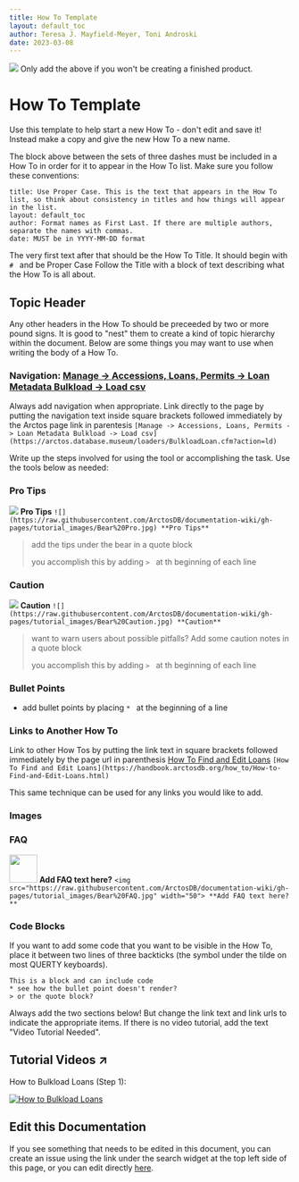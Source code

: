 ```yaml
---
title: How To Template 
layout: default_toc
author: Teresa J. Mayfield-Meyer, Toni Androski
date: 2023-03-08
---
```


![](https://raw.githubusercontent.com/ArctosDB/documentation-wiki/gh-pages/tutorial_images/Bear%20Work%20in%20Progress.JPG)
Only add the above if you won't be creating a finished product.

# How To Template 

Use this template to help start a new How To - don't edit and save it! Instead make a copy and give the new How To a new name.

The block above between the sets of three dashes must be included in a How To in order for it to appear in the How To list. Make sure you follow these conventions:

```
title: Use Proper Case. This is the text that appears in the How To list, so think about consistency in titles and how things will appear in the list.
layout: default_toc
author: Format names as First Last. If there are multiple authors, separate the names with commas. 
date: MUST be in YYYY-MM-DD format
```

The very first text after that should be the How To Title. It should begin with `# ` and be Proper Case
Follow the Title with a block of text describing what the How To is all about.

## Topic Header

Any other headers in the How To should be preceeded by two or more pound signs. It is good to "nest" them to create a kind of topic hierarchy within the document. Below are some things you may want to use when writing the body of a How To.

### Navigation: [Manage -> Accessions, Loans, Permits -> Loan Metadata Bulkload -> Load csv](https://arctos.database.museum/loaders/BulkloadLoan.cfm?action=ld)
Always add navigation when appropriate. Link directly to the page by putting the navigation text inside square brackets followed immediately by the Arctos page link in parentesis
`[Manage -> Accessions, Loans, Permits -> Loan Metadata Bulkload -> Load csv](https://arctos.database.museum/loaders/BulkloadLoan.cfm?action=ld)`

Write up the steps involved for using the tool or accomplishing the task. Use the tools below as needed:

### Pro Tips

![](https://raw.githubusercontent.com/ArctosDB/documentation-wiki/gh-pages/tutorial_images/Bear%20Pro.jpg) **Pro Tips**
`![](https://raw.githubusercontent.com/ArctosDB/documentation-wiki/gh-pages/tutorial_images/Bear%20Pro.jpg) **Pro Tips**`

> add the tips under the bear in a quote block
> 
> you accomplish this by adding `> ` at th beginning of each line

### Caution

![](https://raw.githubusercontent.com/ArctosDB/documentation-wiki/gh-pages/tutorial_images/Bear%20Caution.jpg) **Caution**
`![](https://raw.githubusercontent.com/ArctosDB/documentation-wiki/gh-pages/tutorial_images/Bear%20Caution.jpg) **Caution**`

> want to warn users about possible pitfalls? Add some caution notes in a quote block
> 
> you accomplish this by adding `> ` at th beginning of each line
 
### Bullet Points
* add bullet points by placing `* ` at the beginning of a line
 
### Links to Another How To
Link to other How Tos by putting the link text in square brackets followed immediately by the page url in parenthesis [How To Find and Edit Loans](https://handbook.arctosdb.org/how_to/How-to-Find-and-Edit-Loans.html)
`[How To Find and Edit Loans](https://handbook.arctosdb.org/how_to/How-to-Find-and-Edit-Loans.html)`

This same technique can be used for any links you would like to add.

### Images

### FAQ
<img src="https://raw.githubusercontent.com/ArctosDB/documentation-wiki/gh-pages/tutorial_images/Bear%20FAQ.jpg" width="50"> **Add FAQ text here?**
`<img src="https://raw.githubusercontent.com/ArctosDB/documentation-wiki/gh-pages/tutorial_images/Bear%20FAQ.jpg" width="50"> **Add FAQ text here?**`

### Code Blocks
If you want to add some code that you want to be visible in the How To, place it between two lines of three backticks (the symbol under the tilde on most QUERTY keyboards).
```
This is a block and can include code
* see how the bullet point doesn't render?
> or the quote block?
```

Always add the two sections below! But change the link text and link urls to indicate the appropriate items. If there is no video tutorial, add the text "Video Tutorial Needed".

## Tutorial Videos ↗️

How to Bulkload Loans (Step 1):

[![How to Bulkload Loans](https://i9.ytimg.com/vi/pN40CkKAbgw/mq2.jpg?sqp=CJCU8I8G&rs=AOn4CLCgvG7IypQyOLtWLJ3jqMzZHZ6e7A)](https://youtu.be/pN40CkKAbgw)

## Edit this Documentation

If you see something that needs to be edited in this document, you can create an issue using the link under the search widget at the top left side of this page, or you can edit directly <a href="https://github.com/ArctosDB/documentation-wiki/edit/gh-pages/_how_to/How_To_Template.markdown" target="_blank">here</a>.
